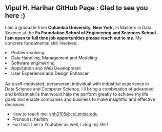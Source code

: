 ##  Vipul H. Harihar GitHub Page : Glad to see you here :)


I am a graduate from <b>Columbia University, New York,</b> in Masters in Data Science at the <b> Fu Foundation School of Engineering and Sciences School.
I am open to full time job opportunities please reach out to me.
</b> My concrete fundamental skill involves:
<li> Problem-solving </li>
<li> Data Handling, Management and Modeling </li>
<li> Software engineering </li>
<li> Application and Web Development </li>
<li> User Experience and Design Enhancer </li>
<br>
<!--Before pursuing my masters in 'Data Science', I worked as an Application Developer at IBM where I handled projects involving 'Data Collection', 'Cleaning', 'Storage', 'Management', 'Analytics', and 'Data Wrangling'. I honed my technical skills in Java, Python, R, SQL, Web Data Analysis, and IBM Cognos Analytics by working on 2 international projects and deploying one software application on Cloud, and devised machine learning models into production on AWS Cloud Platform.
-->
As a self-motivated, perseverant individual with industrial experience in Data Science and Computer Science, I ll bring a combination of advanced and brilliant skills that would help me perform greatly to achieve my life goals and enable companies and business to make insightful and effective decisions.


<!--img align="right" alt="GIF" src="https://cdn.dribbble.com/users/1186261/screenshots/3718681/_______.gif" width="200" height="220" /-->
  

- How to reach me: vhh2105@columbia.edu
- Pronouns: he/him
- Fun fact: I am a Youtuber as well, I vlog my life !
##
<!--
![Your Repository's Stats](https://github-readme-stats.vercel.app/api?username=virslaan&show_icons=true)
## 2. Most Used Languages
![Your Repository's Stats](https://github-readme-stats.vercel.app/api/top-langs/?username=virslaan&theme=blue-green)
## 3. Contributors Badge
![Your Repository's Stats](https://contrib.rocks/image?repo=virslaan/Python)
## 5. Profile Visitor Counter
![Profile View Counter](https://komarev.com/ghpvc/?username=virslaan)
### Repository Interaction Counter - HITS
![Hits](https://hitcounter.pythonanywhere.com/count/tag.svg?url=https://github.com/virslaan/Python)

-->
